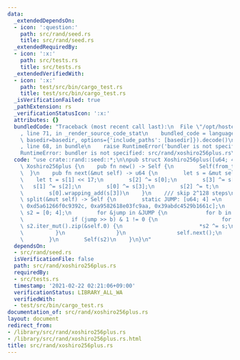 ```yaml
---
data:
  _extendedDependsOn:
  - icon: ':question:'
    path: src/rand/seed.rs
    title: src/rand/seed.rs
  _extendedRequiredBy:
  - icon: ':x:'
    path: src/tests.rs
    title: src/tests.rs
  _extendedVerifiedWith:
  - icon: ':x:'
    path: test/src/bin/cargo_test.rs
    title: test/src/bin/cargo_test.rs
  _isVerificationFailed: true
  _pathExtension: rs
  _verificationStatusIcon: ':x:'
  attributes: {}
  bundledCode: "Traceback (most recent call last):\n  File \"/opt/hostedtoolcache/Python/3.9.1/x64/lib/python3.9/site-packages/onlinejudge_verify/documentation/build.py\"\
    , line 71, in _render_source_code_stat\n    bundled_code = language.bundle(stat.path,\
    \ basedir=basedir, options={'include_paths': [basedir]}).decode()\n  File \"/opt/hostedtoolcache/Python/3.9.1/x64/lib/python3.9/site-packages/onlinejudge_verify/languages/user_defined.py\"\
    , line 68, in bundle\n    raise RuntimeError('bundler is not specified: {}'.format(path.as_posix()))\n\
    RuntimeError: bundler is not specified: src/rand/xoshiro256plus.rs\n"
  code: "use crate::rand::seed::*;\n\npub struct Xoshiro256plus([u64; 4]);\n\nimpl\
    \ Xoshiro256plus {\n    pub fn new() -> Self {\n        Self(from_time())\n  \
    \  }\n    pub fn next(&mut self) -> u64 {\n        let s = &mut self.0;\n    \
    \    let t = s[1] << 17;\n        s[2] ^= s[0];\n        s[3] ^= s[1];\n     \
    \   s[1] ^= s[2];\n        s[0] ^= s[3];\n        s[2] ^= t;\n        s[3] = s[3].rotate_left(45);\n\
    \        s[0].wrapping_add(s[3])\n    }\n    /// skip 2^128 steps\n    pub fn\
    \ split(&mut self) -> Self {\n        static JUMP: [u64; 4] =\n            [0x180ec6d33cfd0aba,\
    \ 0xd5a61266f0c9392c, 0xa9582618e03fc9aa, 0x39abdc4529b1661c];\n        let mut\
    \ s2 = [0; 4];\n        for &jump in &JUMP {\n            for b in 0..64 {\n \
    \               if (jump >> b) & 1 != 0 {\n                    for (s2, s) in\
    \ s2.iter_mut().zip(&self.0) {\n                        *s2 ^= s;\n          \
    \          }\n                }\n                self.next();\n            }\n\
    \        }\n        Self(s2)\n    }\n}\n"
  dependsOn:
  - src/rand/seed.rs
  isVerificationFile: false
  path: src/rand/xoshiro256plus.rs
  requiredBy:
  - src/tests.rs
  timestamp: '2021-02-22 02:21:06+09:00'
  verificationStatus: LIBRARY_ALL_WA
  verifiedWith:
  - test/src/bin/cargo_test.rs
documentation_of: src/rand/xoshiro256plus.rs
layout: document
redirect_from:
- /library/src/rand/xoshiro256plus.rs
- /library/src/rand/xoshiro256plus.rs.html
title: src/rand/xoshiro256plus.rs
---
```


